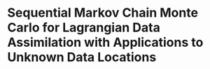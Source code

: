 # Sequential Markov Chain Monte Carlo for Lagrangian Data Assimilation with Applications to Unknown Data Locations
